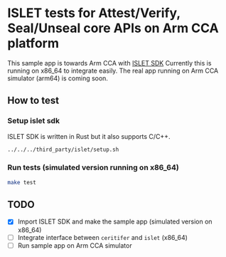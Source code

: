 # ISLET tests for Attest/Verify, Seal/Unseal core APIs on Arm CCA platform
This sample app is towards Arm CCA with [ISLET SDK](https://github.com/Samsung/islet/tree/main/sdk)
Currently this is running on x86_64 to integrate easily.
The real app running on Arm CCA simulator (arm64) is coming soon.

## How to test
### Setup islet sdk
ISLET SDK is written in Rust but it also supports C/C++.
```sh
../../../third_party/islet/setup.sh
```

### Run tests (simulated version running on x86_64)
```sh
make test
```

## TODO
- [x] Import ISLET SDK and make the sample app (simulated version on x86_64)
- [ ] Integrate interface between `ceritifer` and `islet` (x86_64)
- [ ] Run sample app on Arm CCA simulator
